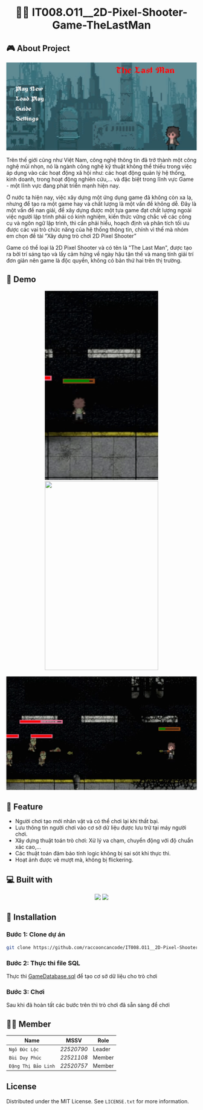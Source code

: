 <h1 align="center" id="title">🔫🧟 IT008.O11__2D-Pixel-Shooter-Game-TheLastMan </h1>
<h2>🎮 About Project</h2>
<p align="center">
  <img src="Demo Gif/image18.png" alt="project-image">
</p>
<p>
  Trên thế giới cũng như Việt Nam, công nghệ thông tin đã trở thành một công nghệ mũi nhọn, nó là ngành công nghệ kỹ thuật không thể thiếu trong việc áp dụng vào các hoạt động xã hội như: các hoạt động quản lý hệ thống, kinh doanh, trong hoạt động nghiên cứu,… và đặc biệt trong lĩnh vực Game -  một lĩnh vực đang phát triển mạnh hiện nay.
</p>
<p>
	Ở nước ta hiện nay, việc xây dựng một ứng dụng game đã không còn xa lạ, nhưng để tạo ra một game hay và chất lượng là một vấn đề không dễ. Đây là một vấn đề nan giải, để xây dựng được một tựa game đạt chất lượng ngoài việc người lập trình phải có kinh nghiệm, kiến thức vững chắc về các công cụ và ngôn ngữ lập trình, thì cần phải hiểu, hoạch định và phân tích tối ưu được các vai trò chức năng của hệ thống thông tin, chính vì thế mà nhóm em chọn đề tài “Xây dựng trò chơi 2D Pixel Shooter”
</p>
<p>
	Game có thể loại là 2D Pixel Shooter và có tên là "The Last Man", được tạo ra bởi trí sáng tạo và lấy cảm hứng về ngày hậu tận thế và mang tính giải trí đơn giản nên game là độc quyền, không có bản thứ hai trên thị trường.

</p>
<h2>🚀 Demo</h2>
<p align = "middle"> 
  <img src = "Demo Gif/image19.gif" width = 300 height =500>
  <img src = "Demo Gif/image20.gif" width = 300 height =500>
</p>
<p align ="middle">
  <img src = "Demo Gif/image21.gif" width = 600 height =300>
</p>

<h2>🔧 Feature</h2>

-	Người chơi tạo mới nhân vật và có thể chơi lại khi thất bại.
-	Lưu thông tin người chơi vào cơ sở dữ liệu được lưu trữ tại máy người chơi.
-	Xây dựng thuật toán trò chơi: Xử lý va chạm, chuyển động với độ chuẩn xác cao,...
-	Các thuật toán đảm bảo tính logic không bị sai sót khi thực thi.
-	Hoạt ảnh được vẽ mượt mà, không bị flickering.



<h2>💻 Built with</h2>
<p align = "middle">
  <img src="https://img.shields.io/badge/VisualStudio-purple?logo=visualstudio&logoColor=white&style=for-the-badge" />
  <img src="https://img.shields.io/badge/microsoft-sql-server?logo=microsoft-sql-server&logoColor=white&style=for-the-badge" />
</p>

<h2>👀 Installation</h2>
<h3>Bước 1: Clone dự án </h3>

```bash
git clone https://github.com/raccooncancode/IT008.O11__2D-Pixel-Shooter-Game-TheLastMan.git
```
<h3>Bước 2: Thực thi file SQL</h3>

Thực thi [GameDatabase.sql](SQL/GameDatabase.sql) để tạo cơ sở dữ liệu cho trò chơi

<h3>Bước 3: Chơi</h3>
Sau khi đã hoàn tất các bước trên thì trò chơi đã sẵn sàng để chơi

<h2>🧑‍💻 Member </h2>
  
Name|MSSV|Role
---|---|---
`Ngô Đức Lộc`|*22520790*|Leader
`Bùi Duy Phúc`|*22521108*|Member
`Đặng Thị Bảo Linh`|*22520757*|Member

<h2>License</h2>

Distributed under the MIT License. See `LICENSE.txt` for more information.
